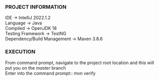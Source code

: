 <h3>PROJECT INFORMATION</h2>
IDE -> IntelliJ 2022.1.2<br>
Language -> Java<br>
Compiled -> OpenJDK 18<br>
Testing Framework -> TestNG<br>
Dependency/Build Management -> Maven 3.8.6

<h3>EXECUTION</h3>
From command prompt, navigate to the project root location and this will put you on the <i>master</i> branch<br>
Enter into the command prompt:: mvn verify




